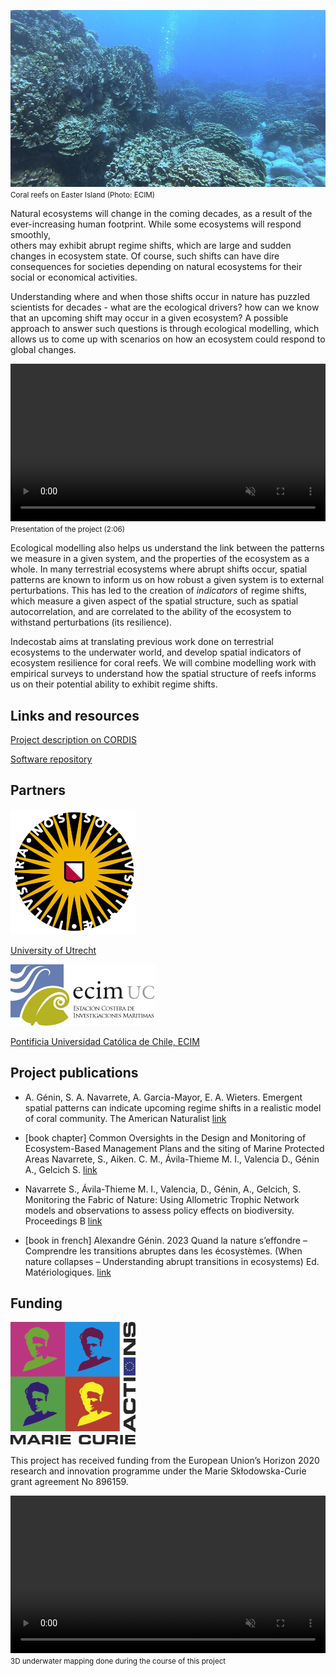
![Coral site on Easter Island](/res/coral_rapa.jpg)
<small>Coral reefs on Easter Island (Photo: ECIM) </small>

Natural ecosystems will change in the coming decades, as a result of the 
ever-increasing human footprint. While some ecosystems will respond smoothly,  
others may exhibit abrupt regime shifts, which are large and sudden changes in 
ecosystem state. Of course, such shifts can have dire consequences for 
societies depending on natural ecosystems for their social or economical
activities. 

Understanding where and when those shifts occur in nature has puzzled scientists 
for decades - what are the ecological drivers? how can we know that an upcoming 
shift may occur in a given ecosystem? A possible approach to answer such 
questions is through ecological modelling, which allows us to come up with 
scenarios on how an ecosystem could respond to global changes. 

<video style="width: 100%;" src="https://alex.lecairn.org/files/corals-english-social-media.mp4" loop autoplay muted>
  Your browser does not support the display of videos.
</video>
<small>Presentation of the project (2:06)</small>

Ecological modelling also helps us understand the link between the patterns we 
measure in a given system, and the properties of the ecosystem as a whole. In 
many terrestrial ecosystems where abrupt shifts occur, spatial patterns are 
known to inform us on how robust a given system is to external perturbations. 
This has led to the creation of *indicators* of regime shifts, which measure a 
given aspect of the spatial structure, such as spatial autocorrelation, and 
are correlated to the ability of the ecosystem to withstand perturbations (its 
resilience). 

Indecostab aims at translating previous work done on terrestrial ecosystems to 
the underwater world, and develop spatial indicators of ecosystem resilience for 
coral reefs. We will combine modelling work with empirical surveys to understand 
how the spatial structure of reefs informs us on their potential ability to 
exhibit regime shifts. 

## Links and resources 

[Project description on CORDIS](https://cordis.europa.eu/project/id/896159)

[Software repository](https://github.com/indecostab/)

## Partners 

![UU Logo](/res/logo_uu.png)

[University of Utrecht](https://www.uu.nl/)

![ECIM Logo](/res/logo_ecim.png)

[Pontificia Universidad Católica de Chile, ECIM](https://ecim.bio.puc.cl/)

## Project publications 

- A. Génin, S. A. Navarrete, A. Garcia-Mayor, E. A. Wieters. Emergent spatial
patterns can indicate upcoming regime shifts in a realistic model of coral community. The
American Naturalist [link](https://www.journals.uchicago.edu/doi/10.1086/728117)

- [book chapter] Common Oversights in the Design and Monitoring of Ecosystem-Based Management Plans and the siting of Marine Protected Areas Navarrete, S., Aiken. C. M., Ávila-Thieme M. I., Valencia D., Génin A., Gelcich S. [link](https://www.researchgate.net/profile/Sergio-Navarrete/publication/370713278_Common_Oversights_in_the_Design_and_Monitoring_of_Ecosystem-Based_Management_Plans_and_the_Siting_of_Marine_Protected_Areas/links/6462262efbaf5b27a4cb3e26/Common-Oversights-in-the-Design-and-Monitoring-of-Ecosystem-Based-Management-Plans-and-the-Siting-of-Marine-Protected-Areas.pdf)

- Navarrete S., Ávila-Thieme M. I., Valencia, D., Génin, A., Gelcich, S. Monitoring the Fabric of Nature: Using Allometric Trophic Network models and observations to assess policy effects on biodiversity. Proceedings B [link](https://doi.org/10.1098/rstb.2022.0189)

- [book in french] Alexandre Génin. 2023 Quand la nature s’effondre – Comprendre les transitions abruptes dans les écosystèmes. (When nature collapses – Understanding abrupt transitions in ecosystems) Ed. Matériologiques. [link](https://materiologiques.com/fr/modelisations-simulations-systemes-complexes-2425-5661/372-quand-la-nature-seffondre-comprendre-les-transitions-abruptes-dans-les-ecosystemes-9782373614008.html)

## Funding 

![MC Logo](/res/mc_logo.png)

This project has received funding from the European Union’s Horizon 2020
research and innovation programme under the Marie Skłodowska-Curie grant
agreement No 896159.


<video style="width: 100%;" src="https://alex.lecairn.org/files/indecostab_video_small.mp4" loop autoplay muted>
  Your browser does not support the display of videos.
</video>
<small>3D underwater mapping done during the course of this project</small>

